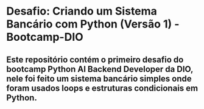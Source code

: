 # Desafio: Criando um Sistema Bancário com Python (Versão 1) - Bootcamp-DIO

## Este repositório contém o primeiro desafio do bootcamp Python AI Backend Developer da DIO, nele foi feito um sistema bancário simples onde foram usados loops e estruturas condicionais em Python.
